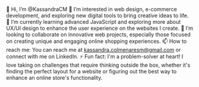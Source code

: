 👋 Hi, I’m @KassandraCM
👀 I’m interested in web design, e-commerce development, and exploring new digital tools to bring creative ideas to life.
🌱 I’m currently learning advanced JavaScript and exploring more about UX/UI design to enhance the user experience on the websites I create.
💞️ I’m looking to collaborate on innovative web projects, especially those focused on creating unique and engaging online shopping experiences.
📫 How to reach me: You can reach me at kassandra.colmenaresm@gmail.com or connect with me on LinkedIn.
⚡ Fun fact: I'm a problem-solver at heart! I love taking on challenges that require thinking outside the box, whether it's finding the perfect layout for a website or figuring out the best way to enhance an online store's functionality.

<!---
KassandraCM/KassandraCM is a ✨ special ✨ repository because its `README.md` (this file) appears on your GitHub profile.
You can click the Preview link to take a look at your changes.
--->
